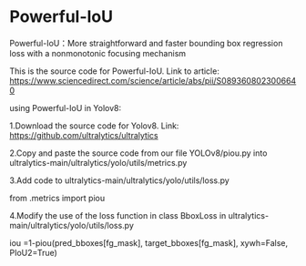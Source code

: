 # Powerful-IoU
Powerful-IoU：More straightforward and faster bounding box regression loss with a nonmonotonic focusing mechanism

This is the source code for Powerful-IoU.
Link to article:
https://www.sciencedirect.com/science/article/abs/pii/S0893608023006640



using Powerful-IoU in Yolov8:

1.Download the source code for Yolov8. Link: https://github.com/ultralytics/ultralytics

2.Copy and paste the source code from our file YOLOv8/piou.py into ultralytics-main/ultralytics/yolo/utils/metrics.py

3.Add code to ultralytics-main/ultralytics/yolo/utils/loss.py

from .metrics import piou

4.Modify the use of the loss function in class BboxLoss in ultralytics-main/ultralytics/yolo/utils/loss.py

iou =1-piou(pred_bboxes[fg_mask], target_bboxes[fg_mask], xywh=False, PIoU2=True)
